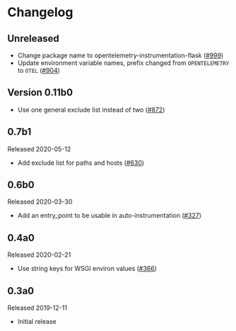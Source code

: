# Changelog

## Unreleased

- Change package name to opentelemetry-instrumentation-flask
  ([#999](https://github.com/open-telemetry/opentelemetry-python/pull/999))
- Update environment variable names, prefix changed from `OPENTELEMETRY` to `OTEL` ([#904](https://github.com/open-telemetry/opentelemetry-python/pull/904))

## Version 0.11b0

- Use one general exclude list instead of two ([#872](https://github.com/open-telemetry/opentelemetry-python/pull/872))

## 0.7b1

Released 2020-05-12

- Add exclude list for paths and hosts
  ([#630](https://github.com/open-telemetry/opentelemetry-python/pull/630))

## 0.6b0

Released 2020-03-30

- Add an entry_point to be usable in auto-instrumentation
  ([#327](https://github.com/open-telemetry/opentelemetry-python/pull/327))

## 0.4a0

Released 2020-02-21

- Use string keys for WSGI environ values
  ([#366](https://github.com/open-telemetry/opentelemetry-python/pull/366))

## 0.3a0

Released 2019-12-11

- Initial release
